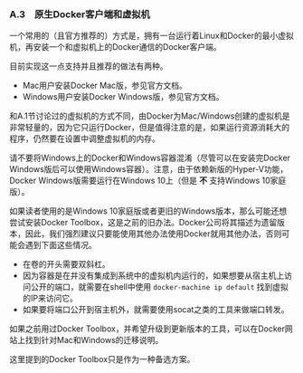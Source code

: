 ### A.3　原生Docker客户端和虚拟机

一个常用的（且官方推荐的）方式是，拥有一台运行着Linux和Docker的最小虚拟机，再安装一个和虚拟机上的Docker通信的Docker客户端。

目前实现这一点支持并且推荐的做法有两种。

+ Mac用户安装Docker Mac版，参见官方文档。
+ Windows用户安装Docker Windows版，参见官方文档。

和A.1节讨论过的虚拟机的方式不同，由Docker为Mac/Windows创建的虚拟机是非常轻量的，因为它只运行Docker，但是值得注意的是，如果运行资源消耗大的程序，仍然要在设置中调整虚拟机的内存。

请不要将Windows上的Docker和Windows容器混淆（尽管可以在安装完Docker Windows版后可以使用Windows容器）。注意，由于依赖新版的Hyper-V功能，Docker Windows版需要运行在Windows 10上（但是 **不** 支持Windows 10家庭版）。

如果读者使用的是Windows 10家庭版或者更旧的Windows版本，那么可能还想尝试安装Docker Toolbox，这是之前的旧办法。Docker公司将其描述为遗留版本，因此，我们强烈建议只要能使用其他办法使用Docker就用其他办法，否则可能会遇到下面这些情况。

+ 在卷的开头需要双斜杠。
+ 因为容器是在并没有集成到系统中的虚拟机内运行的，如果想要从宿主机上访问公开的端口，就需要在shell中使用 `docker-machine ip default` 找到虚拟的IP来访问它。
+ 如果要将端口公开到宿主机外，就需要使用socat之类的工具来做端口转发。

如果之前用过Docker Toolbox，并希望升级到更新版本的工具，可以在Docker网站上找到针对Mac和Windows的迁移说明。

这里提到的Docker Toolbox只是作为一种备选方案。


